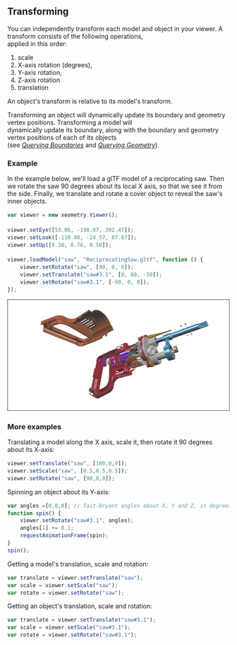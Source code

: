 ## Transforming

You can independently transform each model and object in your viewer. A transform consists of the following operations,  
applied in this order:

1. scale
2. X-axis rotation \(degrees\),
3. Y-axis rotation,
4. Z-axis rotation
5. translation

An object's transform is relative to its model's transform.

Transforming an object will dynamically update its boundary and geometry vertex positions. Transforming a model will  
dynamically update its boundary, along with the boundary and geometry vertex positions of each of its objects  
\(see [_Querying Boundaries_](queryingBoundaries.md) and [_Querying Geometry_](queryingGeometry.md)\).

### Example

In the example below, we'll load a glTF model of a reciprocating saw. Then we rotate the saw 90 degrees about its local X axis, so that we see it from the side. Finally, we translate and rotate a cover object to reveal the saw's inner objects.

```javascript
var viewer = new xeometry.Viewer();

viewer.setEye([53.06, -198.07, 302.47]);
viewer.setLook([-110.88, -24.57, 87.87]);
viewer.setUp([0.38, 0.76, 0.50]);

viewer.loadModel("saw", "ReciprocatingSaw.gltf", function () {
    viewer.setRotate("saw", [90, 0, 0]);
    viewer.setTranslate("saw#3.1", [0, 80, -50]);
    viewer.setRotate("saw#3.1", [-90, 0, 0]);
});
```

[![](assets/transforms.png)](http://xeolabs.com/xeometry/examples/#guidebook_transforming)

### More examples

Translating a model along the X axis, scale it, then rotate it 90 degrees about its X-axis:

```javascript
viewer.setTranslate("saw", [100,0,0]);
viewer.setScale("saw", [0.5,0.5,0.5]);
viewer.setRotate("saw", [90,0,0]);
```

Spinning an object about its Y-axis:

```javascript
var angles =[0,0,0]; // Tait-Bryant angles about X, Y and Z, in degrees
function spin() {
    viewer.setRotate("saw#3.1", angles);
    angles[1] += 0.1;
    requestAnimationFrame(spin);
}
spin();
```

Getting a model's translation, scale and rotation:

```javascript
var translate = viewer.setTranslate("saw");
var scale = viewer.setScale("saw");
var rotate = viewer.setRotate("saw");
```

Getting an object's translation, scale and rotation:

```javascript
var translate = viewer.setTranslate("saw#3.1");
var scale = viewer.setScale("saw#3.1");
var rotate = viewer.setRotate("saw#3.1");
```



